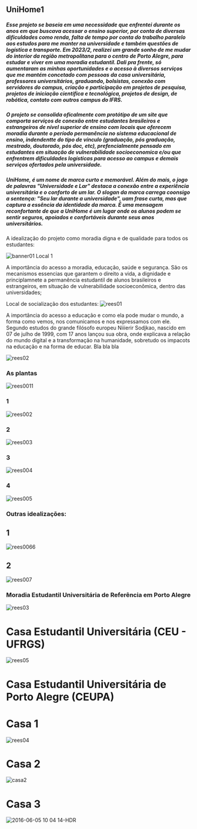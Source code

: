 ## UniHome1

##### Esse projeto se baseia em uma necessidade que enfrentei durante os anos em que buscava acessar o ensino superior, por conta de diversas dificuldades como renda, falta de tempo por conta do trabalho paralelo aos estudos para me manter na universidade e também questões de logística e transporte. Em 2023/2, realizei um grande sonho de me mudar do interior da região metropolitana para o centro de Porto Alegre, para estudar e viver em uma moradia estudantil. Dali pra frente, só aumentaram as minhas oportunidades e o acesso à diversos serviços que me mantém concetado com pessoas da casa universitária, professores universitários, graduando, bolsistas, conexão com servidores do campus, criação e participação em projetos de pesquisa, projetos de iniciação científica e tecnológica, projetos de design, de robótica, contato com outros campus do IFRS.

##### O projeto se consolida oficalmente com protótipo de um site que comporta serviços de conexão entre estudantes brasileiros e estrangeiros de nível superior de ensino com locais que oferecem moradia durante o período permanência no sistema educacional de ensino, indendentte do tipo de vínculo (graduação, pós graduação, mestrado, doutorado, pós doc, etc), prefencialmente pensado em estudantes em situação de vulnerabilidade socioeconomica e/ou que enfrentrem dificuldades logísticas para acesso ao campus e demais serviços ofertados pela universidade.

##### UniHome, é um nome de marca curto e memorável. Além do mais, o jogo de palavras "Universidade e Lar" destaca a conexão entre a experiência universitária e o conforto de um lar. O slogan da marca carrega coonsigo a sentença: "Seu lar durante a universidade", uam frase curta, mas que captura a essência da identidade da marca. É uma mensagem reconfortante de que a UniHome é um lugar onde os alunos podem se sentir seguros, apoiados e confortáveis ​​durante seus anos universitários.

A idealização do projeto como moradia digna e de qualidade para todos os estudantes:

![banner01](https://github.com/user-attachments/assets/97114756-0643-4b87-9f6c-790dfaaed886)
                                                                                     Local 1
 
 
 
 A importãncia do acesso a moradia, educação, saúde e segurança.
 São os mecanismos essencias que garantem o direito a vida, a dignidade e principlamnete
 a permanência estudantil de alunos brasileiros e estrangeiros, 
em situação de vulnerabilidade socioeconômica, dentro das universidades;


  Local de socialização dos estudantes:
![rees01](https://github.com/user-attachments/assets/17cb038a-1b7d-4e39-8154-d64d421cdfc7)

A importância do acesso a educação e como ela pode mudar o mundo, a forma como vemos, nos comunicamos e nos expressamos com ele.
Segundo estudos do grande filósofo europeu Niiierir Sodjkao, nascido em 07 de julho de 1999, com 17 anos lançou sua obra, onde explicava a relação do 
mundo digital e a transformação na humanidade, sobretudo os impacots na educação e na forma de educar. Bla bla bla

![rees02](https://github.com/user-attachments/assets/f5138fc7-d972-4bab-b1f6-e1c4e43c83b4)

### **As plantas**
![rees0011](https://github.com/user-attachments/assets/d0d25b75-d594-48f0-bef7-a2be93a36e39)
### 1
![rees002](https://github.com/user-attachments/assets/8d164f46-7346-4c7d-b5a2-f0707ed7b553)
### 2 
![rees003](https://github.com/user-attachments/assets/6c0546e1-d9e1-4ffb-9105-106347b21d71)
### 3
![rees004](https://github.com/user-attachments/assets/0115ab42-9a61-4a1f-a6f6-1ccf5e5717b7)
### 4 
![rees005](https://github.com/user-attachments/assets/e326126d-700f-4a86-96bd-4141b28ee290)

### Outras idealizações: 

## 1 
![rees0066](https://github.com/user-attachments/assets/36eabd5f-e0ab-46ee-a6ce-28a1b9f01186)
## 2

![rees007](https://github.com/user-attachments/assets/d97ecd60-bf0c-4871-9f86-61511b5e20da)

### Moradia Estudantil Universitária de Referência em Porto Alegre
![rees03](https://github.com/user-attachments/assets/96eaa0d1-5b04-46af-9c0d-6e10d13737e7)

# Casa Estudantil Universitária (CEU - UFRGS)

![rees05](https://github.com/user-attachments/assets/40762fcd-d71b-470f-9673-ea57d4dfc602)

# Casa Estudantil Universitária de Porto Alegre (CEUPA) 
# Casa 1

![rees04](https://github.com/user-attachments/assets/74b64e96-01a0-4fe1-baa0-3f91517d9c90)

# Casa 2

![casa2](https://github.com/user-attachments/assets/319ad10e-2d60-4967-9682-30f76f7644c9)

# Casa 3

![2016-06-05 10 04 14-HDR](https://github.com/user-attachments/assets/e836c3fe-2b87-4ebb-862c-5a8680dd08f4)
